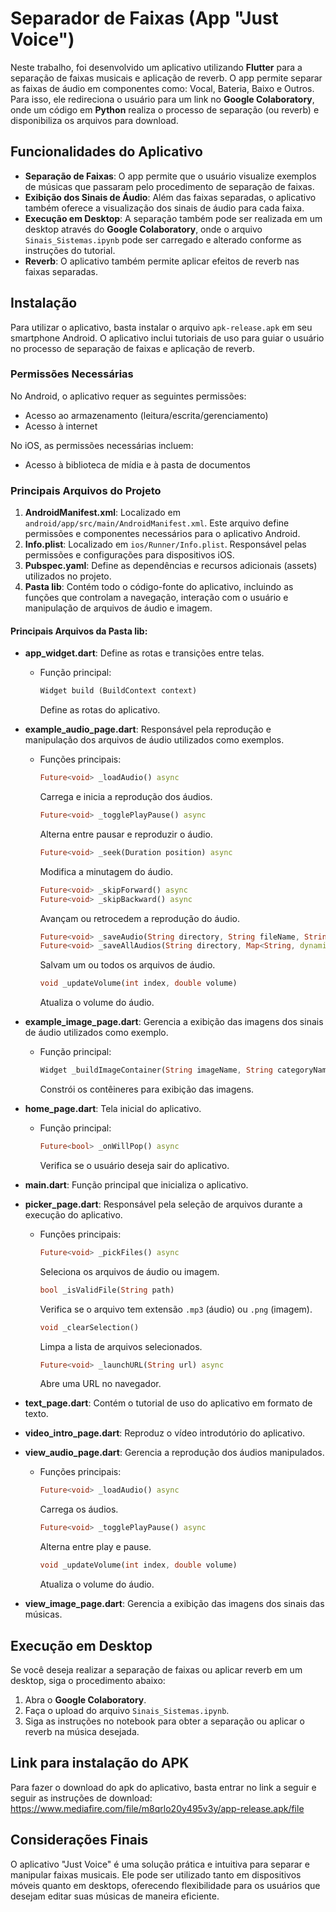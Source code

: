 # Separador de Faixas (App "Just Voice")

Neste trabalho, foi desenvolvido um aplicativo utilizando **Flutter** para a separação de faixas musicais e aplicação de reverb. O app permite separar as faixas de áudio em componentes como: Vocal, Bateria, Baixo e Outros. Para isso, ele redireciona o usuário para um link no **Google Colaboratory**, onde um código em **Python** realiza o processo de separação (ou reverb) e disponibiliza os arquivos para download.

## Funcionalidades do Aplicativo

- **Separação de Faixas**: O app permite que o usuário visualize exemplos de músicas que passaram pelo procedimento de separação de faixas.
- **Exibição dos Sinais de Áudio**: Além das faixas separadas, o aplicativo também oferece a visualização dos sinais de áudio para cada faixa.
- **Execução em Desktop**: A separação também pode ser realizada em um desktop através do **Google Colaboratory**, onde o arquivo `Sinais_Sistemas.ipynb` pode ser carregado e alterado conforme as instruções do tutorial.
- **Reverb**: O aplicativo também permite aplicar efeitos de reverb nas faixas separadas.

## Instalação

Para utilizar o aplicativo, basta instalar o arquivo `apk-release.apk` em seu smartphone Android. O aplicativo inclui tutoriais de uso para guiar o usuário no processo de separação de faixas e aplicação de reverb.

### Permissões Necessárias

No Android, o aplicativo requer as seguintes permissões:
- Acesso ao armazenamento (leitura/escrita/gerenciamento)
- Acesso à internet

No iOS, as permissões necessárias incluem:
- Acesso à biblioteca de mídia e à pasta de documentos

### Principais Arquivos do Projeto

1. **AndroidManifest.xml**: Localizado em `android/app/src/main/AndroidManifest.xml`. Este arquivo define permissões e componentes necessários para o aplicativo Android.
2. **Info.plist**: Localizado em `ios/Runner/Info.plist`. Responsável pelas permissões e configurações para dispositivos iOS.
3. **Pubspec.yaml**: Define as dependências e recursos adicionais (assets) utilizados no projeto.
4. **Pasta lib**: Contém todo o código-fonte do aplicativo, incluindo as funções que controlam a navegação, interação com o usuário e manipulação de arquivos de áudio e imagem.

#### Principais Arquivos da Pasta lib:

- **app_widget.dart**: Define as rotas e transições entre telas.
  
  - Função principal: 
    ```dart
    Widget build (BuildContext context)
    ```
    Define as rotas do aplicativo.

- **example_audio_page.dart**: Responsável pela reprodução e manipulação dos arquivos de áudio utilizados como exemplos.

  - Funções principais:
    ```dart
    Future<void> _loadAudio() async
    ```
    Carrega e inicia a reprodução dos áudios.

    ```dart
    Future<void> _togglePlayPause() async
    ```
    Alterna entre pausar e reproduzir o áudio.

    ```dart
    Future<void> _seek(Duration position) async
    ```
    Modifica a minutagem do áudio.

    ```dart
    Future<void> _skipForward() async
    Future<void> _skipBackward() async
    ```
    Avançam ou retrocedem a reprodução do áudio.

    ```dart
    Future<void> _saveAudio(String directory, String fileName, String assetPath) async
    Future<void> _saveAllAudios(String directory, Map<String, dynamic> audioData) async
    ```
    Salvam um ou todos os arquivos de áudio.

    ```dart
    void _updateVolume(int index, double volume)
    ```
    Atualiza o volume do áudio.

- **example_image_page.dart**: Gerencia a exibição das imagens dos sinais de áudio utilizados como exemplo.

  - Função principal:
    ```dart
    Widget _buildImageContainer(String imageName, String categoryName)
    ```
    Constrói os contêineres para exibição das imagens.

- **home_page.dart**: Tela inicial do aplicativo.

  - Função principal:
    ```dart
    Future<bool> _onWillPop() async
    ```
    Verifica se o usuário deseja sair do aplicativo.

- **main.dart**: Função principal que inicializa o aplicativo.

- **picker_page.dart**: Responsável pela seleção de arquivos durante a execução do aplicativo.

  - Funções principais:
    ```dart
    Future<void> _pickFiles() async
    ```
    Seleciona os arquivos de áudio ou imagem.

    ```dart
    bool _isValidFile(String path)
    ```
    Verifica se o arquivo tem extensão `.mp3` (áudio) ou `.png` (imagem).

    ```dart
    void _clearSelection()
    ```
    Limpa a lista de arquivos selecionados.

    ```dart
    Future<void> _launchURL(String url) async
    ```
    Abre uma URL no navegador.

- **text_page.dart**: Contém o tutorial de uso do aplicativo em formato de texto.

- **video_intro_page.dart**: Reproduz o vídeo introdutório do aplicativo.

- **view_audio_page.dart**: Gerencia a reprodução dos áudios manipulados.

  - Funções principais:
    ```dart
    Future<void> _loadAudio() async
    ```
    Carrega os áudios.

    ```dart
    Future<void> _togglePlayPause() async
    ```
    Alterna entre play e pause.

    ```dart
    void _updateVolume(int index, double volume)
    ```
    Atualiza o volume do áudio.

- **view_image_page.dart**: Gerencia a exibição das imagens dos sinais das músicas.

## Execução em Desktop

Se você deseja realizar a separação de faixas ou aplicar reverb em um desktop, siga o procedimento abaixo:

1. Abra o **Google Colaboratory**.
2. Faça o upload do arquivo `Sinais_Sistemas.ipynb`.
3. Siga as instruções no notebook para obter a separação ou aplicar o reverb na música desejada.

## Link para instalação do APK

Para fazer o download do apk do aplicativo, basta entrar no link a seguir e seguir as instruções de download: https://www.mediafire.com/file/m8qrlo20y495v3y/app-release.apk/file

## Considerações Finais

O aplicativo "Just Voice" é uma solução prática e intuitiva para separar e manipular faixas musicais. Ele pode ser utilizado tanto em dispositivos móveis quanto em desktops, oferecendo flexibilidade para os usuários que desejam editar suas músicas de maneira eficiente.
